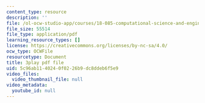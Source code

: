 ```yaml
---
content_type: resource
description: ''
file: /ol-ocw-studio-app/courses/18-085-computational-science-and-engineering-i-fall-2008/5c96ab1140240f0226b9dc8ddeb6f5e9_11y8_XTbwGo.pdf
file_size: 55514
file_type: application/pdf
learning_resource_types: []
license: https://creativecommons.org/licenses/by-nc-sa/4.0/
ocw_type: OCWFile
resourcetype: Document
title: 3play pdf file
uid: 5c96ab11-4024-0f02-26b9-dc8ddeb6f5e9
video_files:
  video_thumbnail_file: null
video_metadata:
  youtube_id: null
---
```

